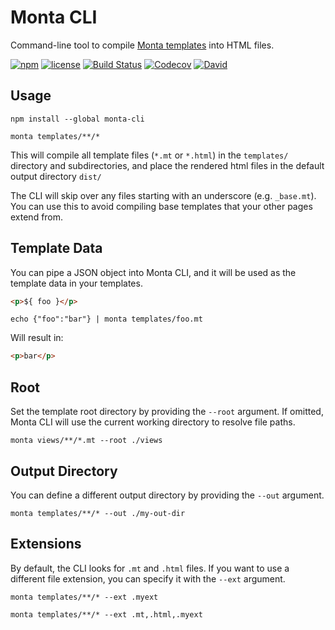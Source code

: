 # Monta CLI
Command-line tool to compile
[Monta templates](https://www.npmjs.com/package/monta) into HTML files.

[![npm](https://img.shields.io/npm/v/monta-cli.svg)](https://www.npmjs.com/package/monta-cli)
[![license](https://img.shields.io/github/license/woubuc/monta.svg)](https://github.com/woubuc/monta/blob/master/LICENSE.txt)
[![Build Status](https://img.shields.io/travis/woubuc/monta.svg)](https://travis-ci.org/woubuc/monta)
[![Codecov](https://img.shields.io/codecov/c/gh/woubuc/monta.svg)](https://codecov.io/gh/woubuc/monta)
[![David](https://img.shields.io/david/woubuc/monta.svg?path=packages%2Fmonta-cli)](https://david-dm.org/woubuc/monta?path=packages%2Fmonta-cli)

## Usage
```
npm install --global monta-cli

monta templates/**/*
```
This will compile all template files (`*.mt` or `*.html`) in the 
`templates/` directory and subdirectories, and place the rendered html
files in the default output directory `dist/`

The CLI will skip over any files starting with an underscore (e.g. 
`_base.mt`). You can use this to avoid compiling base templates that
your other pages extend from.

## Template Data
You can pipe a JSON object into Monta CLI, and it will be used as the 
template data in your templates.

```html
<p>${ foo }</p>
```

```
echo {"foo":"bar"} | monta templates/foo.mt
```

Will result in:

```html
<p>bar</p>
```

## Root
Set the template root directory by providing the `--root` argument.
If omitted, Monta CLI will use the current working directory to
resolve file paths.

```
monta views/**/*.mt --root ./views
```

## Output Directory
You can define a different output directory by providing the `--out`
argument.

```
monta templates/**/* --out ./my-out-dir
```

## Extensions
By default, the CLI looks for `.mt` and `.html` files. If you want to
use a different file extension, you can specify it with the `--ext`
argument.

```
monta templates/**/* --ext .myext

monta templates/**/* --ext .mt,.html,.myext
```
 
